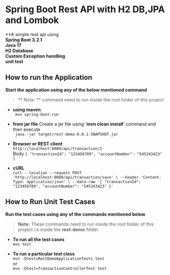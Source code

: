 # Spring Boot Rest API with H2 DB,JPA and Lombok

**A simple rest api using 
  <br/>**Spring Boot 3.2.1**
  <br/>**Java 17**
  <br/>**H2 Database**
  <br/>**Custom Exception handling**
  <br/>**unit test**

## How to run the Application

**Start the application using any of the below mentioned command**

> ** Note: ** command need to run inside the root folder of this project

- **using maven** <br/>``` mvn spring-boot:run```

- **from jar file**
   Create a jar file using '**mvn clean install**' command and then execute
   <br/> ``` java -jar target/rest-demo-0.0.1-SNAPSHOT.jar```

- **Browser or REST client**
  <br/>```http://localhost:8080/api/transaction/1```
  <br/> Body ```{ "transactionId": "123456789", "accountNumber": "545343423" }```


- **cURL**
  <br/>```curl --location --request POST 'http://localhost:8080/api/transaction/save' \
  --header 'Content-Type: application/json' \
  --data-raw '{
  "transactionId": "123456789",
  "accountNumber": "545343423"
  }'```


## How to Run Unit Test Cases

**Run the test cases using any of the commands mentioned below**

> **Note:** These commands need to run inside the root folder of this project i.e inside the **rest-demo** folder

- **To run all the test cases**
  <br/>```mvn test```


- **To run a particular test class**
   <br/>```mvn -Dtest=RestDemoApplicationTests test```
   <br/>or
   <br/>```mvn -Dtest=TransactionControllerTest test```


